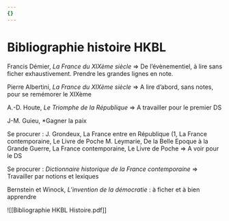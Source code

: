 ```yaml
---
{}
---
```

# Bibliographie histoire HKBL 

Francis Démier, *La France du XIXème siècle*
	⇒ De l’évènementiel, à lire sans ficher exhaustivement. Prendre les grandes lignes en note.

Pierre Albertini, *La France du XIXème siècle*
	⇒ A lire d’abord, sans notes, pour se remémorer le XIXème 

A.-D. Houte, *Le Triomphe de la République* 
	⇒ A travailler pour le premier DS 

J-M. Guieu, *Gagner la paix

Se procurer : J. Grondeux, La France entre en République (1, La France contemporaine, Le Livre de Poche M. Leymarie, De la Belle Epoque à la Grande Guerre, La France contemporaine, Le Livre de Poche
	⇒ A voir pour le DS

Se procurer : *Dictionnaire historique de la France contemporaine*
⇒ Travailler par notions et lexiques 

Bernstein et Winock, *L’invention de la démocratie* : à ficher et à bien apprendre

![[Bibliographie HKBL Histoire.pdf]]




